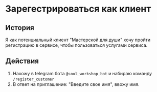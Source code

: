 # Зарегестрироваться как клиент
## История
Я как потенциальный клиент "Мастерской для души" хочу пройти регистрацию в сервисе, чтобы пользоваться услугами сервиса.

## Действия
1. Нахожу в telegram бота `@soul_workshop_bot` и набираю команду `/register_customer`
2. В ответ на приглашение: "Введите свое имя", ввожу имя.
